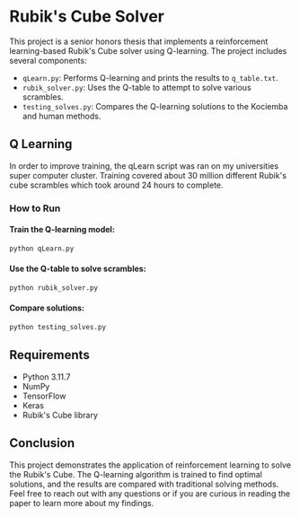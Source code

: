 # Rubik's Cube Solver

This project is a senior honors thesis that implements a reinforcement learning-based Rubik's Cube solver using Q-learning. The project includes several components:

- `qLearn.py`: Performs Q-learning and prints the results to `q_table.txt`.
- `rubik_solver.py`: Uses the Q-table to attempt to solve various scrambles.
- `testing_solves.py`: Compares the Q-learning solutions to the Kociemba and human methods.

## Q Learning

In order to improve training, the qLearn script was ran on my universities super computer cluster.  Training covered about 30 million different Rubik's cube scrambles which took around 24 hours to complete.

### How to Run

#### Train the Q-learning model:
```bash
python qLearn.py
```

#### Use the Q-table to solve scrambles:
```bash
python rubik_solver.py
```

#### Compare solutions:
```bash
python testing_solves.py
```

## Requirements

- Python 3.11.7
- NumPy
- TensorFlow
- Keras
- Rubik's Cube library

## Conclusion

This project demonstrates the application of reinforcement learning to solve the Rubik's Cube. The Q-learning algorithm is trained to find optimal solutions, and the results are compared with traditional solving methods.  Feel free to reach out with any questions or if you are curious in reading the paper to learn more about my findings.